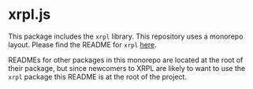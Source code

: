 # xrpl.js

This package includes the `xrpl` library. This repository uses a monorepo
layout. Please find the README for `xrpl` [here](https://github.com/XRPLF/xrpl.js/tree/main/README.md).

READMEs for other packages in this monorepo are located at the root of their
package, but since newcomers to XRPL are likely to want to use the `xrpl`
package this README is at the root of the project.
